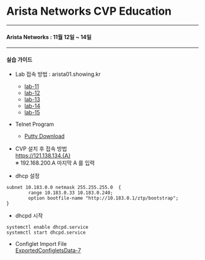
# Arista Networks CVP Education

---
#### Arista Networks : 11월 12일 ~ 14일

---
#### 실습 가이드

- Lab 접속 방법 : arista01.showing.kr
  - [lab-11](https://lab11.showing.kr)
  - [lab-12](https://lab12.showing.kr)
  - [lab-13](https://lab13.showing.kr)
  - [lab-14](https://lab14.showing.kr)
  - [lab-15](https://lab15.showing.kr)

- Telnet Program
  - [Putty Download](https://the.earth.li/~sgtatham/putty/latest/w64/putty.exe)


* CVP 설치 후 접속 방법<br>
https://121.138.134.{A}<br>
※ 192.168.200.A 마지막 A 를 입력

* dhcp 설정
~~~
subnet 10.183.0.0 netmask 255.255.255.0  {
        range 10.183.0.33 10.183.0.240;
        option bootfile-name "http://10.183.0.1/ztp/bootstrap";
} 
~~~

* dhcpd 시작
```
systemctl enable dhcpd.service 
systemctl start dhcpd.service 
```

* Configlet Import File<br>
[ExportedConfigletsData-7](https://drive.google.com/open?id=14zsCAc2TuIK8Aq76MpigYHi-RDR7WUx6)
